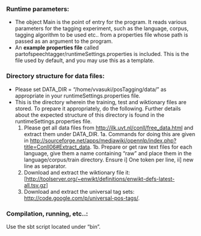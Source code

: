 ### Runtime parameters:

-   The object Main is the point of entry for the program. It reads various parameters for the tagging experiment, such as the language, corpus, tagging algorithm to be used etc.. from a properties file whose path is passed as an argument to the program.
-   An <span style="font-weight: bold;">example properties file</span> called partofspeechtagger/runtimeSettings.properties is included. This is the file used by default, and you may use this as a template.

### Directory structure for data files:

-   Please set DATA\_DIR = “/home/vvasuki/posTagging/data/” as appropriate in your runtimeSettings.properties file.
-   This is the directory wherein the training, test and wiktionary files are stored. To prepare it appropriately, do the following. Further details about the expected structure of this directory is found in the runtimeSettings.properties file.
    1. Please get all data files from <http://ilk.uvt.nl/conll/free_data.html> and extract them under DATA\_DIR.
    1a. Commands for doing this are given in <http://sourceforge.net/apps/mediawiki/opennlp/index.php?title=Conll06#Extract_data>.
    1b. Prepare or get raw text files for each language, give them a name containing “raw” and place them in the language/corpus/train directory. Ensure i\] One token per line, ii\] new line as separator.
    3. Download and extract the wiktionary file it: [http://toolserver.org/~enwikt/definitions/enwikt-defs-latest-all.tsv.gz]
    4. Download and extract the universal tag sets: <http://code.google.com/p/universal-pos-tags/>.

### Compilation, running, etc..:

Use the sbt script located under “bin”.

  [http://toolserver.org/~enwikt/definitions/enwikt-defs-latest-all.tsv.gz]: http://toolserver.org/%7Eenwikt/definitions/enwikt-defs-latest-all.tsv.gz
